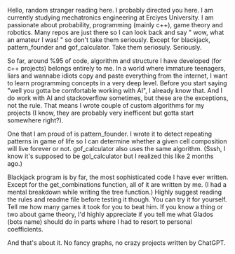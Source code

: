 Hello, random stranger reading here. I probably directed you here.
I am currently studying mechatronics engineering at Erciyes University.
I am passionate about probability, programming (mainly c++), game theory and robotics. 
Many repos are just there so I can look back and say " wow, what an amateur I was! " so don't take them seriously.
Except for blackjack, pattern_founder and gof_calculator. Take them seriosuly. Seriously. 

So far, around %95 of code, algorithm and structure I have developed (for c++ projects) belongs entirely to me. 
In a world where immature teenagers, liars and wannabe idiots copy and paste everything from the internet, I want to learn programming concepts in a very deep level.
Before you start saying "well you gotta be comfortable working with AI", I already know that. And I do work with AI and stackoverflow sometimes, but these are the exceptions, not the rule.
That means I wrote couple of custom algorithms for my projects (I know, they are probably very inefficent but gotta start somewhere right?). 

One that I am proud of is pattern_founder. I wrote it to detect repeating patterns in game of life so I can determine whether a given cell composition will live forever or not.
gof_calculator also uses the same algorithm. (Sssh, I know it's supposed to be gol_calculator but I realized this like 2 months ago.)

Blackjack program is by far, the most sophisticated code I have ever written. 
Except for the get_combinations function, all of it are written by me. (I had a mental breakdown while writing the tree function.)
Highly suggest reading the rules and readme file before testing it though.
You can try it for yourself. Tell me how many games it took for you to beat him.
If you know a thing or two about game theory, I'd highly appreciate if you tell me what Glados (bots name) should do in parts where I had to resort to personal coefficients.

And that's about it. No fancy graphs, no crazy projects written by ChatGPT.
